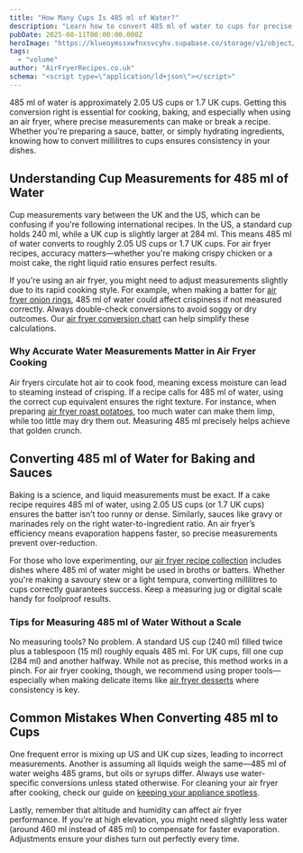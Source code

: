 ```yaml
---
title: "How Many Cups Is 485 ml of Water?"
description: "Learn how to convert 485 ml of water to cups for precise cooking and baking. Get accurate measurements for UK and US cups in seconds."
pubDate: 2025-08-11T00:00:00.000Z
heroImage: "https://klueoymssxwfnxsvcyhv.supabase.co/storage/v1/object/public/md/how-many-cups-is-485-ml-of-water-a132a01c.webp"
tags:
  - "volume"
author: "AirFryerRecipes.co.uk"
schema: "<script type=\"application/ld+json\"></script>"
---
```


<p>485 ml of water is approximately 2.05 US cups or 1.7 UK cups. Getting this conversion right is essential for cooking, baking, and especially when using an air fryer, where precise measurements can make or break a recipe. Whether you're preparing a sauce, batter, or simply hydrating ingredients, knowing how to convert millilitres to cups ensures consistency in your dishes.</p>  

<h2>Understanding Cup Measurements for 485 ml of Water</h2>  
<p>Cup measurements vary between the UK and the US, which can be confusing if you're following international recipes. In the US, a standard cup holds 240 ml, while a UK cup is slightly larger at 284 ml. This means 485 ml of water converts to roughly 2.05 US cups or 1.7 UK cups. For air fryer recipes, accuracy matters—whether you're making crispy chicken or a moist cake, the right liquid ratio ensures perfect results.</p>  

<p>If you're using an air fryer, you might need to adjust measurements slightly due to its rapid cooking style. For example, when making a batter for <a href=https://www.airfryerrecipe.co.uk/recipes>air fryer onion rings</a>, 485 ml of water could affect crispiness if not measured correctly. Always double-check conversions to avoid soggy or dry outcomes. Our <a href=https://www.airfryerrecipe.co.uk/air-fryer-conversion-chart>air fryer conversion chart</a> can help simplify these calculations.</p>  

<h3>Why Accurate Water Measurements Matter in Air Fryer Cooking</h3>  
<p>Air fryers circulate hot air to cook food, meaning excess moisture can lead to steaming instead of crisping. If a recipe calls for 485 ml of water, using the correct cup equivalent ensures the right texture. For instance, when preparing <a href=https://www.airfryerrecipe.co.uk/recipe-category/potatoes>air fryer roast potatoes</a>, too much water can make them limp, while too little may dry them out. Measuring 485 ml precisely helps achieve that golden crunch.</p>  

<h2>Converting 485 ml of Water for Baking and Sauces</h2>  
<p>Baking is a science, and liquid measurements must be exact. If a cake recipe requires 485 ml of water, using 2.05 US cups (or 1.7 UK cups) ensures the batter isn’t too runny or dense. Similarly, sauces like gravy or marinades rely on the right water-to-ingredient ratio. An air fryer’s efficiency means evaporation happens faster, so precise measurements prevent over-reduction.</p>  

<p>For those who love experimenting, our <a href=https://www.airfryerrecipe.co.uk/recipes>air fryer recipe collection</a> includes dishes where 485 ml of water might be used in broths or batters. Whether you're making a savoury stew or a light tempura, converting millilitres to cups correctly guarantees success. Keep a measuring jug or digital scale handy for foolproof results.</p>  

<h3>Tips for Measuring 485 ml of Water Without a Scale</h3>  
<p>No measuring tools? No problem. A standard US cup (240 ml) filled twice plus a tablespoon (15 ml) roughly equals 485 ml. For UK cups, fill one cup (284 ml) and another halfway. While not as precise, this method works in a pinch. For air fryer cooking, though, we recommend using proper tools—especially when making delicate items like <a href=https://www.airfryerrecipe.co.uk/recipe-category/dessert>air fryer desserts</a> where consistency is key.</p>  

<h2>Common Mistakes When Converting 485 ml to Cups</h2>  
<p>One frequent error is mixing up US and UK cup sizes, leading to incorrect measurements. Another is assuming all liquids weigh the same—485 ml of water weighs 485 grams, but oils or syrups differ. Always use water-specific conversions unless stated otherwise. For cleaning your air fryer after cooking, check our guide on <a href=https://www.airfryerrecipe.co.uk/air-fryer-cleaner>keeping your appliance spotless</a>.</p>  

<p>Lastly, remember that altitude and humidity can affect air fryer performance. If you're at high elevation, you might need slightly less water (around 460 ml instead of 485 ml) to compensate for faster evaporation. Adjustments ensure your dishes turn out perfectly every time.</p>